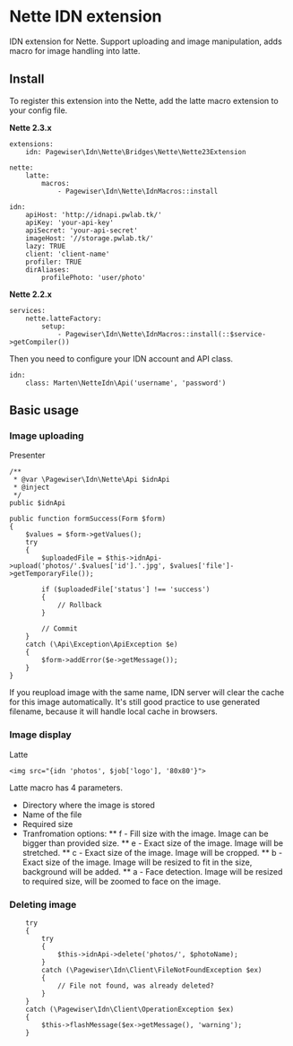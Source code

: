 # Nette IDN extension

IDN extension for Nette. Support uploading and image manipulation, adds macro for image handling into latte.

## Install

To register this extension into the Nette, add the latte macro extension to your config file.

**Nette 2.3.x**

    extensions:
        idn: Pagewiser\Idn\Nette\Bridges\Nette\Nette23Extension

    nette:
        latte:
            macros:
                - Pagewiser\Idn\Nette\IdnMacros::install

    idn:
        apiHost: 'http://idnapi.pwlab.tk/'
        apiKey: 'your-api-key'
        apiSecret: 'your-api-secret'
        imageHost: '//storage.pwlab.tk/'
        lazy: TRUE
        client: 'client-name'
        profiler: TRUE
        dirAliases:
            profilePhoto: 'user/photo'


**Nette 2.2.x**

	services:
		nette.latteFactory:
			setup:
				- Pagewiser\Idn\Nette\IdnMacros::install(::$service->getCompiler())

Then you need to configure your IDN account and API class.

	idn:
		class: Marten\NetteIdn\Api('username', 'password')

## Basic usage

### Image uploading

Presenter

    /**
     * @var \Pagewiser\Idn\Nette\Api $idnApi
     * @inject
     */
    public $idnApi

    public function formSuccess(Form $form)
    {
        $values = $form->getValues();
        try
        {
            $uploadedFile = $this->idnApi->upload('photos/'.$values['id'].'.jpg', $values['file']->getTemporaryFile());

            if ($uploadedFile['status'] !== 'success')
            {
                // Rollback
            }

            // Commit
        }
        catch (\Api\Exception\ApiException $e)
        {
            $form->addError($e->getMessage());
        }
    }

If you reupload image with the same name, IDN server will clear the cache for this image automatically. It's still good practice to use generated filename, because it will handle local cache in browsers.

### Image display

Latte

    <img src="{idn 'photos', $job['logo'], '80x80'}">

Latte macro has 4 parameters.

* Directory where the image is stored
* Name of the file
* Required size
* Tranfromation options:
** f - Fill size with the image. Image can be bigger than provided size.
** e - Exact size of the image. Image will be stretched.
** c - Exact size of the image. Image will be cropped.
** b - Exact size of the image. Image will be resized to fit in the size, background will be added.
** a - Face detection. Image will be resized to required size, will be zoomed to face on the image.

### Deleting image

        try
        {
            try
            {
                $this->idnApi->delete('photos/', $photoName);
            }
            catch (\Pagewiser\Idn\Client\FileNotFoundException $ex)
            {
                // File not found, was already deleted?
            }
        }
        catch (\Pagewiser\Idn\Client\OperationException $ex)
        {
            $this->flashMessage($ex->getMessage(), 'warning');
        }
